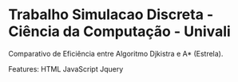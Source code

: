 # Trabalho Simulacao Discreta - Ciência da Computação - Univali

Comparativo de Eficiência entre Algoritmo Djkistra e A* (Estrela).


Features:
HTML
JavaScript
Jquery
